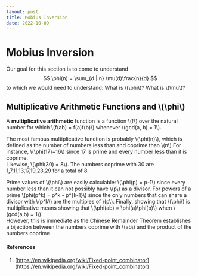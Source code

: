 ```yaml
---
layout: post
title: Mobius Inversion
date: 2022-10-09
---
```


# Mobius Inversion
Our goal for this section is to come to understand
$$ \phi(n) = \sum_{d | n} \mu(d)\frac{n}{d} $$ 
to which we would need to understand: What is \\(\phi\\)? What is \\(\mu\\)?


## Multiplicative Arithmetic Functions and \\(\phi\\)
A **multiplicative arithmetic** function is a function \\(f\\) over the natural number 
for which \\(f(ab) = f(a)f(b)\\) whenever \\(gcd(a, b) = 1\\).

The most famous multiplicative function is probably \\(\phi(n)\\), 
which is defined as the number of numbers less than and coprime than \\(n\\)
For instance, \\(\phi(17)=16\\) since 17 is prime and every number less than it is coprime.  
Likewise, \\(\phi(30) = 8\\).  The numbers coprime with 30 are 1,7,11,13,17,19,23,29 for a total of 8.

Prime values of \\(\phi\\) are easily calculable:  \\(\phi(p) = p-1\\) since every 
number less than it can not possibly have \\(p\\) as a divisor.
For powers of a prime \\(phi(p^k) = p^k - p^{k-1}\\) since the only numbers 
that can share a divisor with \\(p^k\\) are the multiples of \\(p\\).
Finally, showing that \\(\phi\\) is multiplicative means showing that 
\\(\phi(ab) = \phi(a)\phi(b)\\) when \\(gcd(a,b) = 1\\).  
However, this is immediate as the Chinese Remainder Theorem establishes a bijection 
between the numbers coprime with \\(ab\\) and the product of the numbers coprime 





#### References
1. [https://en.wikipedia.org/wiki/Fixed-point_combinator](https://en.wikipedia.org/wiki/Fixed-point_combinator)
